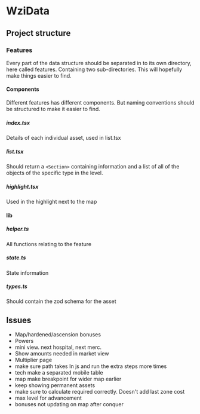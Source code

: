 # WziData

## Project structure

### Features

Every part of the data structure should be separated in to its own directory, here called features. Containing two sub-directories. This will hopefully make things easier to find.

#### Components

Different features has different components. But naming conventions should be structured to make it easier to find.

##### index.tsx

Details of each individual asset, used in list.tsx

##### list.tsx

Should return a `<Section>` containing information and a list of all of the objects of the specific type in the level.

##### highlight.tsx

Used in the highlight next to the map

#### lib

##### helper.ts

All functions relating to the feature

##### state.ts

State information

##### types.ts

Should contain the zod schema for the asset

## Issues

- Map/hardened/ascension bonuses
- Powers
- mini view. next hospital, next merc.
- Show amounts needed in market view
- Multiplier page
- make sure path takes In js and run the extra steps more times
- tech make a separated mobile table
- map make breakpoint for wider map earlier
- keep showing permanent assets
- make sure to calculate required correctly. Doesn't add last zone cost
- max level for advancement
- bonuses not updating on map after conquer